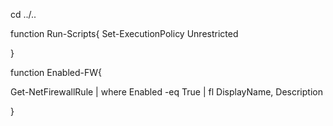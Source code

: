 cd ../..


function Run-Scripts{
Set-ExecutionPolicy Unrestricted

}


function Enabled-FW{

 Get-NetFirewallRule  | where Enabled -eq True | fl DisplayName, Description

}